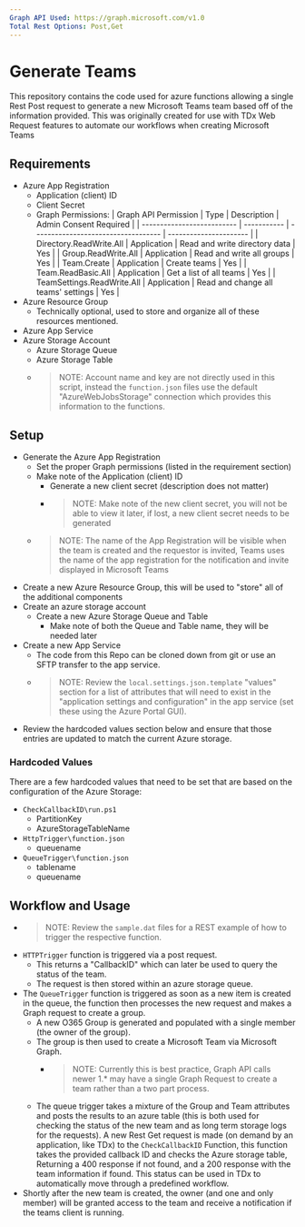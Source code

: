 ```yaml
---
Graph API Used: https://graph.microsoft.com/v1.0
Total Rest Options: Post,Get
---
```


# Generate Teams

This repository contains the code used for azure functions allowing a single Rest Post request to generate a new Microsoft Teams team based off of the information provided. This was originally created for use with TDx Web Request features to automate our workflows when creating Microsoft Teams

## Requirements

- Azure App Registration
  - Application (client) ID
  - Client Secret
  - Graph Permissions:
    | Graph API Permission       | Type        | Description                         | Admin Consent Required |
    | -------------------------- | ----------- | ----------------------------------- | ---------------------- |
    | Directory.ReadWrite.All    | Application | Read and write directory data       | Yes                    |
    | Group.ReadWrite.All        | Application | Read and write all groups           | Yes                    |
    | Team.Create                | Application | Create teams                        | Yes                    |
    | Team.ReadBasic.All         | Application | Get a list of all teams             | Yes                    |
    | TeamSettings.ReadWrite.All | Application | Read and change all teams' settings | Yes                    |
- Azure Resource Group
  - Technically optional, used to store and organize all of these resources mentioned.
- Azure App Service
- Azure Storage Account
  - Azure Storage Queue
  - Azure Storage Table
  - >NOTE: Account name and key are not directly used in this script, instead the `function.json` files use the default "AzureWebJobsStorage" connection which provides this information to the functions.

## Setup

- Generate the Azure App Registration
  - Set the proper Graph permissions (listed in the requirement section)
  - Make note of the Application (client) ID
    - Generate a new client secret (description does not matter)
    - > NOTE: Make note of the new client secret, you will not be able to view it later, if lost, a new client secret needs to be generated
  - > NOTE: The name of the App Registration will be visible when the team is created and the requestor is invited, Teams uses the name of the app registration for the notification and invite displayed in Microsoft Teams
- Create a new Azure Resource Group, this will be used to "store" all of the additional components
- Create an azure storage account
  - Create a new Azure Storage Queue and Table
    - Make note of both the Queue and Table name, they will be needed later
- Create a new App Service
  - The code from this Repo can be cloned down from git or use an SFTP transfer to the app service.
  - >NOTE: Review the `local.settings.json.template` "values" section for a list of attributes that will need to exist in the "application settings and configuration" in the app service (set these using the Azure Portal GUI).
- Review the hardcoded values section below and ensure that those entries are updated to match the current Azure storage.

### Hardcoded Values

There are a few hardcoded values that need to be set that are based on the configuration of the Azure Storage:

- `CheckCallbackID\run.ps1`
  - PartitionKey
  - AzureStorageTableName
- `HttpTrigger\function.json`
  - queuename
- `QueueTrigger\function.json`
  - tablename
  - queuename

## Workflow and Usage

- >NOTE: Review the `sample.dat` files for a REST example of how to trigger the respective function.
- `HTTPTrigger` function is triggered via a post request.
  - This returns a "CallbackID" which can later be used to query the status of the team.
  - The request is then stored within an azure storage queue.
- The `QueueTrigger` function is triggered as soon as a new item is created in the queue, the function then processes the new request and makes a Graph request to create a group.
  - A new O365 Group is generated and populated with a single member (the owner of the group).
  - The group is then used to create a Microsoft Team via Microsoft Graph.
    - >NOTE: Currently this is best practice, Graph API calls newer 1.* may have a single Graph Request to create a team rather than a two part process.
  - The queue trigger takes a mixture of the Group and Team attributes and posts the results to an azure table (this is both used for checking the status of the new team and as long term storage logs for the requests).
A new Rest Get request is made (on demand by an application, like TDx) to the `CheckCallbackID` Function, this function takes the provided callback ID and checks the Azure storage table, Returning a 400 response if not found, and a 200 response with the team information if found. This status can be used in TDx to automatically move through a predefined workflow.
- Shortly after the new team is created, the owner (and one and only member) will be granted access to the team and receive a notification if the teams client is running.
